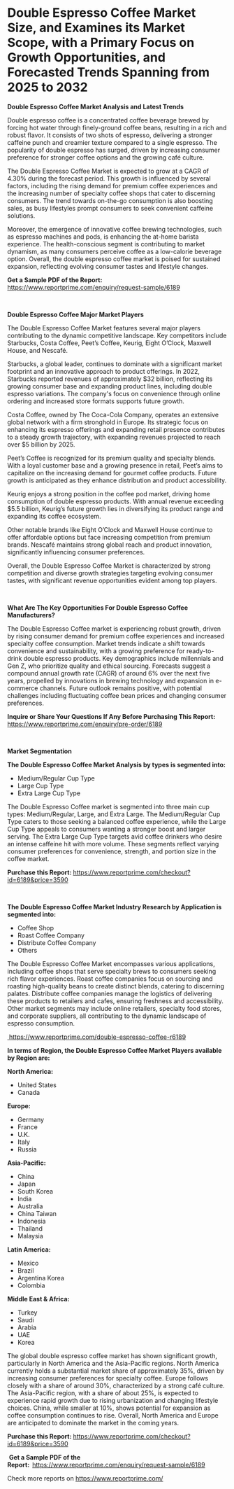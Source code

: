 <p><h1>Double Espresso Coffee Market Size, and Examines its Market Scope, with a Primary Focus on Growth Opportunities, and Forecasted Trends Spanning from 2025 to 2032</h1></p><p><strong>Double Espresso Coffee Market Analysis and Latest Trends</strong></p>
<p><p>Double espresso coffee is a concentrated coffee beverage brewed by forcing hot water through finely-ground coffee beans, resulting in a rich and robust flavor. It consists of two shots of espresso, delivering a stronger caffeine punch and creamier texture compared to a single espresso. The popularity of double espresso has surged, driven by increasing consumer preference for stronger coffee options and the growing café culture.</p><p>The Double Espresso Coffee Market is expected to grow at a CAGR of 4.30% during the forecast period. This growth is influenced by several factors, including the rising demand for premium coffee experiences and the increasing number of specialty coffee shops that cater to discerning consumers. The trend towards on-the-go consumption is also boosting sales, as busy lifestyles prompt consumers to seek convenient caffeine solutions.</p><p>Moreover, the emergence of innovative coffee brewing technologies, such as espresso machines and pods, is enhancing the at-home barista experience. The health-conscious segment is contributing to market dynamism, as many consumers perceive coffee as a low-calorie beverage option. Overall, the double espresso coffee market is poised for sustained expansion, reflecting evolving consumer tastes and lifestyle changes.</p></p>
<p><strong>Get a Sample PDF of the Report:&nbsp;</strong> <a href="https://www.reportprime.com/enquiry/request-sample/6189?utm_campaign=2746&utm_medium=2&utm_source=Github&utm_content=ia&utm_term=19032025&utm_id=double-espresso-coffee">https://www.reportprime.com/enquiry/request-sample/6189</a></p>
<p>&nbsp;</p>
<p><strong>Double Espresso Coffee Major Market Players</strong></p>
<p><p>The Double Espresso Coffee Market features several major players contributing to the dynamic competitive landscape. Key competitors include Starbucks, Costa Coffee, Peet’s Coffee, Keurig, Eight O’Clock, Maxwell House, and Nescafé. </p><p>Starbucks, a global leader, continues to dominate with a significant market footprint and an innovative approach to product offerings. In 2022, Starbucks reported revenues of approximately $32 billion, reflecting its growing consumer base and expanding product lines, including double espresso variations. The company's focus on convenience through online ordering and increased store formats supports future growth.</p><p>Costa Coffee, owned by The Coca-Cola Company, operates an extensive global network with a firm stronghold in Europe. Its strategic focus on enhancing its espresso offerings and expanding retail presence contributes to a steady growth trajectory, with expanding revenues projected to reach over $5 billion by 2025.</p><p>Peet’s Coffee is recognized for its premium quality and specialty blends. With a loyal customer base and a growing presence in retail, Peet’s aims to capitalize on the increasing demand for gourmet coffee products. Future growth is anticipated as they enhance distribution and product accessibility.</p><p>Keurig enjoys a strong position in the coffee pod market, driving home consumption of double espresso products. With annual revenue exceeding $5.5 billion, Keurig’s future growth lies in diversifying its product range and expanding its coffee ecosystem.</p><p>Other notable brands like Eight O’Clock and Maxwell House continue to offer affordable options but face increasing competition from premium brands. Nescafé maintains strong global reach and product innovation, significantly influencing consumer preferences.</p><p>Overall, the Double Espresso Coffee Market is characterized by strong competition and diverse growth strategies targeting evolving consumer tastes, with significant revenue opportunities evident among top players.</p></p>
<p>&nbsp;</p>
<p><strong>What Are The Key Opportunities For Double Espresso Coffee Manufacturers?</strong></p>
<p><p>The Double Espresso Coffee market is experiencing robust growth, driven by rising consumer demand for premium coffee experiences and increased specialty coffee consumption. Market trends indicate a shift towards convenience and sustainability, with a growing preference for ready-to-drink double espresso products. Key demographics include millennials and Gen Z, who prioritize quality and ethical sourcing. Forecasts suggest a compound annual growth rate (CAGR) of around 6% over the next five years, propelled by innovations in brewing technology and expansion in e-commerce channels. Future outlook remains positive, with potential challenges including fluctuating coffee bean prices and changing consumer preferences.</p></p>
<p><strong>Inquire or Share Your Questions If Any Before Purchasing This Report:</strong> <a href="https://www.reportprime.com/enquiry/pre-order/6189?utm_campaign=2746&utm_medium=2&utm_source=Github&utm_content=ia&utm_term=19032025&utm_id=double-espresso-coffee">https://www.reportprime.com/enquiry/pre-order/6189</a></p>
<p>&nbsp;</p>
<p><strong>Market Segmentation</strong></p>
<p><strong>The Double Espresso Coffee Market Analysis by types is segmented into:</strong></p>
<p><ul><li>Medium/Regular Cup Type</li><li>Large Cup Type</li><li>Extra Large Cup Type</li></ul></p>
<p><p>The Double Espresso Coffee market is segmented into three main cup types: Medium/Regular, Large, and Extra Large. The Medium/Regular Cup Type caters to those seeking a balanced coffee experience, while the Large Cup Type appeals to consumers wanting a stronger boost and larger serving. The Extra Large Cup Type targets avid coffee drinkers who desire an intense caffeine hit with more volume. These segments reflect varying consumer preferences for convenience, strength, and portion size in the coffee market.</p></p>
<p><strong>Purchase this Report:&nbsp;</strong><a href="https://www.reportprime.com/checkout?id=6189&price=3590&utm_campaign=2746&utm_medium=2&utm_source=Github&utm_content=ia&utm_term=19032025&utm_id=double-espresso-coffee">https://www.reportprime.com/checkout?id=6189&price=3590</a></p>
<p>&nbsp;</p>
<p><strong>The Double Espresso Coffee Market Industry Research by Application is segmented into:</strong></p>
<p><ul><li>Coffee Shop</li><li>Roast Coffee Company</li><li>Distribute Coffee Company</li><li>Others</li></ul></p>
<p><p>The Double Espresso Coffee Market encompasses various applications, including coffee shops that serve specialty brews to consumers seeking rich flavor experiences. Roast coffee companies focus on sourcing and roasting high-quality beans to create distinct blends, catering to discerning palates. Distribute coffee companies manage the logistics of delivering these products to retailers and cafes, ensuring freshness and accessibility. Other market segments may include online retailers, specialty food stores, and corporate suppliers, all contributing to the dynamic landscape of espresso consumption.</p></p>
<p><a href="https://www.reportprime.com/double-espresso-coffee-r6189?utm_campaign=2746&utm_medium=2&utm_source=Github&utm_content=ia&utm_term=19032025&utm_id=double-espresso-coffee">&nbsp;https://www.reportprime.com/double-espresso-coffee-r6189</a></p>
<p><strong>In terms of Region, the Double Espresso Coffee Market Players available by Region are:</strong></p>
<p>
    <p> <strong> North America: </strong>
        <ul>
            <li>United States</li>
            <li>Canada</li>
        </ul>
        </p> 
    <p> <strong> Europe: </strong>
        <ul>
            <li>Germany</li>
            <li>France</li>
            <li>U.K.</li>
            <li>Italy</li>
            <li>Russia</li>
        </ul>
        </p> 
    <p> <strong> Asia-Pacific: </strong>
        <ul>
            <li>China</li>
            <li>Japan</li>
            <li>South Korea</li>
            <li>India</li>
            <li>Australia</li>
            <li>China Taiwan</li>
            <li>Indonesia</li>
            <li>Thailand</li>
            <li>Malaysia</li>
        </ul>
        </p> 
    <p> <strong> Latin America: </strong>
        <ul>
            <li>Mexico</li>
            <li>Brazil</li>
            <li>Argentina Korea</li>
            <li>Colombia</li>
        </ul>
        </p> 
    <p> <strong> Middle East & Africa: </strong>
        <ul>
            <li>Turkey</li>
            <li>Saudi</li>
            <li>Arabia</li>
            <li>UAE</li>
            <li>Korea</li>
        </ul>
    </p>
    </p>
<p><p>The global double espresso coffee market has shown significant growth, particularly in North America and the Asia-Pacific regions. North America currently holds a substantial market share of approximately 35%, driven by increasing consumer preferences for specialty coffee. Europe follows closely with a share of around 30%, characterized by a strong café culture. The Asia-Pacific region, with a share of about 25%, is expected to experience rapid growth due to rising urbanization and changing lifestyle choices. China, while smaller at 10%, shows potential for expansion as coffee consumption continues to rise. Overall, North America and Europe are anticipated to dominate the market in the coming years.</p></p>
<p><strong>Purchase this Report: </strong><a href="https://www.reportprime.com/checkout?id=6189&price=3590&utm_campaign=2746&utm_medium=2&utm_source=Github&utm_content=ia&utm_term=19032025&utm_id=double-espresso-coffee">https://www.reportprime.com/checkout?id=6189&price=3590</a></p>
<p>&nbsp;<strong>Get a Sample PDF of the Report:&nbsp;&nbsp;</strong><a href="https://www.reportprime.com/enquiry/request-sample/6189?utm_campaign=2746&utm_medium=2&utm_source=Github&utm_content=ia&utm_term=19032025&utm_id=double-espresso-coffee">https://www.reportprime.com/enquiry/request-sample/6189</a></p>
<p><strong></strong></p>
<p>Check more reports on <a href="https://www.reportprime.com/?utm_campaign=2746&utm_medium=2&utm_source=Github&utm_content=ia&utm_term=19032025&utm_id=double-espresso-coffee">https://www.reportprime.com/</a></p>